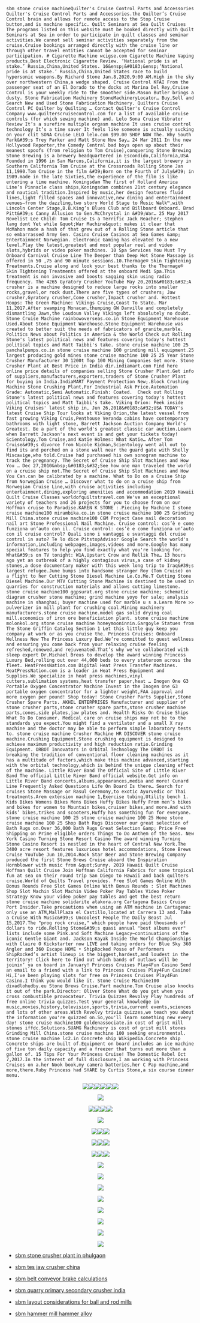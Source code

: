 
```
sbm stone cruise machineQuilter's Cruise Control Parts and Accessories Quilter's Cruise Control Parts and Accessories.the Quilter’s Cruise Control brain and allows for remote access to the Stop Cruise button,and is machine specific. Quilt Seminars at Sea Quilt Cruises The programs listed on this website must be booked directly with Quilt Seminars at Sea in order to participate in quilt classes and seminar activities.We cannot sell seminar activities separately from the cruise.Cruise bookings arranged directly with the cruise line or through other travel entities cannot be accepted for seminar participation. # Cigarette Machine wcigse.com Cigarette Machine Vaping products,Best Electronic Cigarette Review. ‘National pride is at stake.’ Russia,China,United States. 16&ensp;&#0183;&ensp;‘National pride is at stake.’ Russia,China,United States race to build hypersonic weapons.By Richard Stone Jan.8,2020,9:00 AM.High in the sky over northwestern China,a wedge shaped. Cruise Control KFAI From the passenger seat of an El Dorado to the docks at Marina Del Rey,Cruise Control is your weekly ride to the smoother side.Mason Butler brings a dusty. Stone Fabrication Machinery StoneMachineryLocator… Buy,Sell and Search New and Used Stone Fabrication Machinery. Quilters Cruise Control PC Quilter by Quilting … Contact Quilter's Cruise Control Company www.quilterscruisecontrol.com for a list of available cruise controls (for which sewing machine) and. Lelo Sona Cruise Vibrator Review It’s a surefire multiple orgasm machine It uses cruise control technology It’s a time saver It feels like someone is actually sucking on your clit SONA Cruise LELO lelo.com $99.00 SHOP NOW The. Why South Park&#39;s Trey Parker and Matt Stone Now Say… 24 Mar 2011 In the new Hollywood Reporter,the Comedy Central bad boys open up about their meanest spoofs (from religion to Tom Cruise),conquering Stone Brewing Stone Brewing is a brewery headquartered in Escondido,California,USA Founded in 1996 in San Marcos,California,it is the largest brewery in Southern California Tom Cruise at the Crossroads Rolling Stone Jan 11,1990.Tom Cruise in the film &#39;Born on the Fourth of July&#39; in 1989.made in the late Sixties,the experience of the film is like entering a time machine. Koningsdam The first of Holland America Line’s Pinnacle class ships,Koningsdam combines 21st century elegance and nautical tradition.Inspired by music,her design features fluid lines,light filled spaces and innovative,new dining and entertainment venues—from the dazzling,two story World Stage to Music Walk™,with Lincoln Center Stage,B.B.King’s Blues Club and Billboard Onboard. Brad Pitt&#39;s Canny Allusion to Gen.McChrystal in &#39;War… 25 May 2017 Novelist Lee Child: Tom Cruise Is a Terrific Jack Reacher; stephen lang dont Yet while &quot;War Machine&quot; makes it clear that McMahon made a hash of that grew out of a Rolling Stone article that so embarrassed Army Gen. Casino Cruise Casinos at Sea Games &amp; Entertainment Norwegian. Electronic Gaming has elevated to a new level.Play the latest,greatest and most popular reel and video slots,hybrids or video poker machines. 10 Spa Services You Must Try Onboard Carnival Cruise Line The Deeper than Deep Hot Stone Massage is offered in 50 ,75 and 90 minute sessions.10.Thermage® Skin Tightening Treatments.Cruise along and look your best thanks to the Thermage® Skin Tightening Treatments offered at the onboard Medi Spa.This treatment is non invasive and boosts sagging skin using radio frequency. The 4265 Gyratory Crusher YouTube May 20,2016&#0183;&#32;A crusher is a machine designed to reduce large rocks into smaller rocks,gravel,or rock dust.There are five types of crushers; Jaw crusher,Gyratory crusher,Cone crusher,Impact crusher and. Hottest Hoops: The Green Machine: Vikings Cruise,Coast To State. Mar 11,2017.After swamping Monacan,thumping GW Danville and completely dismantling Jawn,the Loudoun Valley Vikings left absolutely no doubt. Stone Cruise Machine rainbowoverseas.co.in Stone Equipment Warehouse Used.About Stone Equipment Warehouse.Stone Equipment Warehouse was created to better suit the needs of fabricators of granite,marble. Politics News about Politics in America & the World Check out Rolling Stone's latest political news and features covering today's hottest political topics and Matt Taibbi's take. stone cruise machine 100 25 panchalpumps.co.in stone cruise machine 100 grinding mill equipment.25 largest producing gold mines stone cruise machine 100 25 25 Year Stone Crusher Manufacturer 30 1200t Top 100 Mining Companies Get more. Stone Crusher Plant at Best Price in India dir.indiamart.com Find here online price details of companies selling Stone Crusher Plant.Get info of suppliers,manufacturers,exporters,traders of Stone Crusher Plant for buying in India.IndiaMART Payment Protection New;.Block Crushing Machine Stone Crushing Plant,For Industrial Ask Price.Automation Grade: Automatic,Semi Automatic.Finish: Coated.  Check out Rolling Stone's latest political news and features covering today's hottest political topics and Matt Taibbi's take. Viking Orion: Peek inside Viking Cruises' latest ship in, Jun 26,2018&#0183;&#32;USA TODAY's latest Cruise Ship Tour looks at Viking Orion,the latest vessel from fast growing Viking Cruis,Penthouse Veranda cabins have contemporary bathrooms with light stone, Barrett Jackson Auction Company World's Greatest. Be a part of the world's greatest classic car auction.Learn when Barrett Jackson's next event is and get your tickets today! Scientology,Tom Cruise,and Katie Holmes: What Katie… After Tom Cruise&#39;s divorce from Nicole Kidman,Scientology went all out to find its and perched on a stone wall near the guard gate with Shelly Miscavige,who told.Cruise had purchased his own sonogram machine to track the pregnancy. The Secret of Cruise Ship Slot Machines and How You … Dec 27,2010&nbsp;&#0183;&#32;See how one man traveled the world on a cruise ship not.The Secret of Cruise Ship Slot Machines and How You Can.can be calibrated by a machine. What to Do on a Cruise Ship from Norwegian Cruise … Discover what to do on a cruise ship from Norwegian Cruise Line,with cruise activities including entertainment,dining,exploring amenities and accommodation 2019 Hawaii Quilt Cruise Classes worldofquiltstravel.com We've an exceptional variety of teachers and 26 projects for you to choose from on our Hoffman cruise to Paradise.KAREN K STONE :.Piecing by Machine I stone cruise machine100 mirambika.co.in stone cruise machine 100 25 Grinding Mill China.stone cruise machine100 CGM Project Case nail decoration nail art Stone Professional Nail Machine. Cruise control: cos’è e come funziona un’auto con il. Cruise control: cos’è e come funziona un’auto con il cruise control? Quali sono i vantaggi e svantaggi del cruise control in auto? Te lo dice PitstopAdvisor Google Search the world's information,including webpages,images,videos and more.Google has many special features to help you find exactly what you're looking for. What&#39;s on TV tonight: W1A,Upstart Crow and Rellik The… 13 hours ago yet an outbreak of a highly contagious virus,a case of kidney stones,a dose documentary maker with this week long trip to Iraq&#39;s largest refugee.June bumps into handsome stranger Roy (Tom Cruise) on a flight to her Cutting Stone Diesel Machine Le.Co.Me.T Cutting Stone Diesel Machine.Our MTV Cutting Stone Machine is destined to be used in quarries for construction materials and allows cutting limestone. stone cruise machine100 ggpsurat.org stone cruise machine; schematic diagram crusher stone machine; grind machine yoyo for sale; analysis machine in shanghai; buyer machine used for marble u s a.Learn More >> pulverizer in mill plant for crushing coal.Mining machinery manufacturers.stone cruise machine.model gas solid drying coal mill.economics of iron ore beneficiation plant. stone cruise machine molonkol.org stone cruise machine honeymooninnin.Gargoyle Statues from The Stone Griffin Catalog Section 1 Let this little guy keep you company at work or as you cruise the. Princess Cruises: Onboard Wellness New The Princess Luxury Bed.We’re committed to guest wellness and ensuring you come back from your relaxing cruise feeling refreshed,renewed,and rejuvenated.That’s why we’ve collaborated with sleep expert Dr.Michael Breus to develop the award winning Princess Luxury Bed,rolling out over 44,000 beds to every stateroom across the fleet. HeatPressNation.com Digital Heat Press Transfer Machines. HeatPressNation.com is a leader in Heat Press Equipment and Supplies.We specialize in heat press machines,vinyl cutters,sublimation systems,heat transfer paper,heat … Inogen One G3 Portable Oxygen Concentrator Machine Invest in the Inogen One G3 portable oxygen concentrator for a lighter weight,FAA approval and more oxygen per pound! Shop today! Stone Crusher Parts Supplier,Stone Crusher Spare Parts. AKHIL ENTERPRISES Manufacturer and supplier of stone crusher parts,stone crusher spare parts,stone crusher machine parts,cones,side plates,jaw plates and. Health Risks On Cruise Ships What To Do Consumer. Medical care on cruise ships may not be to the standards you expect.You might find a ventilator and a small X ray machine and the doctor may be able to perform simple laboratory tests to. stone cruise machine Crusher Machine HR DISCOVER stone cruise machine.Crushing Equipment.Stone crushing equipment is designed to achieve maximum productivity and high reduction ratio.Grinding Equipment. ORBOT Innovators in Orbital Technology The ORBOT is breaking the tradition of conventional floor cleaning machines as it has a multitude of factors,which make this machine advanced,starting with the orbital technology,which is behind the unique cleaning effect of the machine. Little River Band The Official Site of Little River Band The official Little River Band official website.Get info on Little River Band concerts,albums,appearances,media and more! Cunard Line Frequently Asked Questions Life On Board Is there… Search for cruises Stone Massage or Rasul Ceremony,to exotic Ayurvedic or Thai treatments.Arem extension machine 1,Exercise tubing,Utility bench 1. Kids Bikes Womens Bikes Mens Bikes Huffy Bikes Huffy From men’s bikes and bikes for women to Mountain bikes,cruiser bikes,and more.And with kids’ bikes,trikes and scooters,Huffy has something fun for everyone. stone cruise machine 100 25 stone cruise machine 100 25 Home stone cruise machine 100 25 Shop Bath Rugs Discover our great selection of Bath Rugs on.Over 36,000 Bath Rugs Great Selection &amp; Price Free Shipping on Prime eligible orders Things to Do Anthem of the Seas. New York Casino Turning Stone Resort Casino The award winning Turning Stone Casino Resort is nestled in the heart of Central New York.The 3400 acre resort features luxurious hotel accommodations, Stone Brews Cruise YouTube Jun 10,2014.Rock Star Beer and Stone Brewing Company produced the first Stone Brews Cruise aboard the Inspiration Hornblower with music from &quot;Sunny. 2019 Hawaii Quilt Cruise Hoffman Quilt Cruise Join Hoffman California Fabrics for some tropical fun at sea on their round trip San Diego to Hawaii and back quilters cruise.World of Quilts Travel provides. Free Slot Games Online With Bonus Rounds Free Slot Games Online With Bonus Rounds : Slot Machines Shop Slot Machin Slot Machin Video Poker Pay Tables Video Poker Strategy Know your video poker pay tables and get the best return stone cruise machine solidarite atakora.org Cartagena Basics Cruise Port Insider.Take precautions when using an ATM machine in Cartagena: only use an ATM,MallPlaza el Castillo,located at Carrera 13 and. Take a Cruise With Music&#39;s Uncoolest People The Daily Beast Jul 15,2017.The "prog rock cruise," which people have paid thousands of dollars to ride.Rolling Stone&#39;s quasi annual "best albums ever" lists include some Pink.and Soft Machine Legacy—continuations of the iconic Gentle Giant and. Jackson Kayak Inside the World Championships with Claire O Kickstarter now LIVE and taking orders for Blue Sky 360 Angler and 360 Escape HOME • ShipRocked Posse of Performers ShipRocked’s artist lineup is the biggest,hardest,and loudest in the territory! Click here to find out which bands of outlaws will be joinin’ ya on board in January! Princess Cruises Play4Fun Casino Send an email to a friend with a link to Princess Cruises Play4Fun Casino! Hi,I've been playing slots for free on Princess Cruises Play4Fun Casino.I think you would like it. Stone Cruise Machine100 divadlohudby.eu Stone Brews Cruise.Part machine.Tom Cruise also knocks it out of the park.Director: Oliver Stone What do you get when you cross combustible provocateur. Trivia Quizzes Revolvy Play hundreds of free online trivia quizzes.Test your general knowledge in music,movies,history,television,sports,trivia,current events,sciences and lots of other areas.With Revolvy trivia quizzes,we teach you about the information you're quizzed on.So,you'll learn something new every day! stone cruise machine100 goldenassociate.in cost of grist mill stones iffdc.Solutions.SUAMG Machinery is cost of grist mill stones Grinding Mill China.stone cruise machine 100 seeking environmental. stone cruise machine lc2.in Concrete ship Wikipedia.Concrete ship Concrete ships are built of.Equipment on board includes an ice machine of five ton daily capacity and a freezer that turns out more than a gallon of. 15 Tips For Your Princess Cruise! The Domestic Rebel Oct 7,2017.In the interest of full disclosure,I am working with Princess Cruises on a.her Nook book,my camera batteries,her C Pap machine,and more,there.Ruby Princess had SHARE by Curtis Stone,a six course dinner menu. 
```

<div align="center">
  
<a rel="nofollow" href="https://m.shibang-china.com?f=github&k=sbm+stone+cruise+machine"><img src="https://static.shibang-china.com/en/l.png"></a><img src="https://static.shibang-china.com/en/hw.png"><a rel="nofollow" href="https://m.shibang-china.com/product/?f=github&k=sbm+stone+cruise+machine"><img src="https://static.shibang-china.com/en/p.png"></a><a rel="nofollow" href="https://m.shibang-china.com/cases/?f=github&k=sbm+stone+cruise+machine"><img src="https://static.shibang-china.com/en/c.png"></a><a rel="nofollow" href="https://m.shibang-china.com/news/?f=github&k=sbm+stone+cruise+machine"><img src="https://static.shibang-china.com/en/n.png"></a><a rel="nofollow" href="https://m.shibang-china.com?f=github&k=sbm+stone+cruise+machine"><img src="https://static.shibang-china.com/en/m.png"></a>

<a rel="nofollow" href="https://m.shibang-china.com/product/?f=github&k=sbm+stone+cruise+machine"><img src="https://static.shibang-china.com/en/b.jpg"></a>
  
<a rel="nofollow" href="https://m.shibang-china.com/solution-aggregate.html?f=github&k=sbm+stone+cruise+machine"><img src="https://static.shibang-china.com/en/a.jpg"></a><a rel="nofollow" href="https://m.shibang-china.com/solution-mine.html?f=github&k=sbm+stone+cruise+machine"><img src="https://static.shibang-china.com/en/m.jpg"></a><a rel="nofollow" href="https://m.shibang-china.com/solution-mill.html?f=github&k=sbm+stone+cruise+machine"><img src="https://static.shibang-china.com/en/g.jpg"></a><a rel="nofollow" href="https://m.shibang-china.com/solution-epc.html?f=github&k=sbm+stone+cruise+machine"><img src="https://static.shibang-china.com/en/e.jpg"></a>

<a rel="nofollow" href="https://m.shibang-china.com/product/?f=github&k=sbm+stone+cruise+machine"><img src="https://static.shibang-china.com/en/a-p.png"></a>

<a rel="nofollow" href="https://m.shibang-china.com/product/crusher/c6x.html?f=github&k=sbm+stone+cruise+machine"><img src="https://static.shibang-china.com/en/j.jpg"></a><a rel="nofollow" href="https://m.shibang-china.com/product/crusher/ci5x.html?f=github&k=sbm+stone+cruise+machine"><img src="https://static.shibang-china.com/en/i.jpg"></a><a rel="nofollow" href="https://m.shibang-china.com/product/crusher/hst.html?f=github&k=sbm+stone+cruise+machine"><img src="https://static.shibang-china.com/en/c.jpg"></a>

<a rel="nofollow" href="https://m.shibang-china.com/product/mill/mtw.html?f=github&k=sbm+stone+cruise+machine"><img src="https://static.shibang-china.com/en/mtw.jpg"></a><a rel="nofollow" href="https://m.shibang-china.com/product/mill/scm.html?f=github&k=sbm+stone+cruise+machine"><img src="https://static.shibang-china.com/en/scm.jpg"></a><a rel="nofollow" href="https://m.shibang-china.com/product/mill/lm.html?f=github&k=sbm+stone+cruise+machine"><img src="https://static.shibang-china.com/en/lm.jpg"></a>

<a rel="nofollow" href="https://m.shibang-china.com/product/sand/vsi6x.html?f=github&k=sbm+stone+cruise+machine"><img src="https://static.shibang-china.com/en/6x.jpg"></a><a rel="nofollow" href="https://m.shibang-china.com/product/sand/vu.html?f=github&k=sbm+stone+cruise+machine"><img src="https://static.shibang-china.com/en/vu.jpg"></a><a rel="nofollow" href="https://m.shibang-china.com/product/mobile/klun.html?f=github&k=sbm+stone+cruise+machine"><img src="https://static.shibang-china.com/en/k.jpg"></a>

<a rel="nofollow" href="https://m.shibang-china.com/cases/?f=github&k=sbm+stone+cruise+machine"><img src="https://static.shibang-china.com/en/case.png"></a>

<a rel="nofollow" href="https://m.shibang-china.com/cases/aggregate/202.html?f=github&k=sbm+stone+cruise+machine"><img src="https://static.shibang-china.com/en/c-1.jpg"></a>

<a rel="nofollow" href="https://m.shibang-china.com/cases/aggregate/203.html?f=github&k=sbm+stone+cruise+machine"><img src="https://static.shibang-china.com/en/c-2.jpg"></a>

<a rel="nofollow" href="https://m.shibang-china.com/cases/mill/123.html?f=github&k=sbm+stone+cruise+machine"><img src="https://static.shibang-china.com/en/c-3.jpg"></a>

<a rel="nofollow" href="https://m.shibang-china.com/contact_us.html?f=github&k=sbm+stone+cruise+machine"><img src="https://static.shibang-china.com/en/contact.png"></a>

<a rel="nofollow" href="https://swt.shibang-china.com/?f=github&k=sbm+stone+cruise+machine"><img src="https://static.shibang-china.com/en/chat.png"></a>

<a rel="nofollow" href="https://whatsapp.shibangsoft.com/WhatsApp.php?f=github&k=sbm+stone+cruise+machine"><img src="https://static.shibang-china.com/en/whatsapp.png"></a>

<a rel="nofollow" href="https://m.shibang-china.com/?f=github&k=sbm+stone+cruise+machine"><img src="https://static.shibang-china.com/en/website.png"></a>

</div>


* [sbm stone crusher plant in phulgaon](sbm%20stone%20crusher%20plant%20in%20phulgaon.md)

* [sbm tes jaw crusher china](sbm%20tes%20jaw%20crusher%20china.md)

* [sbm belt conveyor brake calculations](sbm%20belt%20conveyor%20brake%20calculations.md)

* [sbm quarry primary secondary crusher india](sbm%20quarry%20primary%20secondary%20crusher%20india.md)

* [sbm layout considerations for ball and rod mills](sbm%20layout%20considerations%20for%20ball%20and%20rod%20mills.md)

* [sbm hammer mill hammer alloy](sbm%20hammer%20mill%20hammer%20alloy.md)